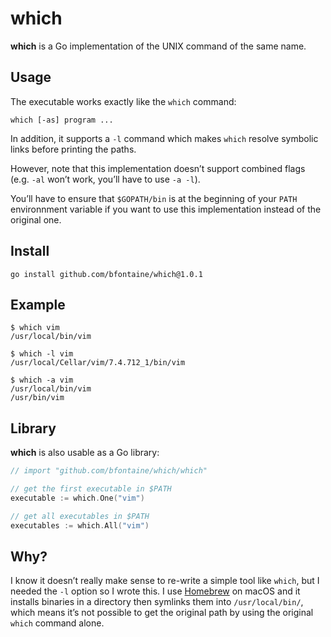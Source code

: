 # which

**which** is a Go implementation of the UNIX command of the same name.

## Usage

The executable works exactly like the `which` command:

    which [-as] program ...

In addition, it supports a `-l` command which makes `which` resolve symbolic
links before printing the paths.

However, note that this implementation doesn’t support combined flags
(e.g. `-al` won’t work, you’ll have to use `-a -l`).

You’ll have to ensure that `$GOPATH/bin` is at the beginning of your `PATH`
environnment variable if you want to use this implementation instead of the
original one.

## Install

    go install github.com/bfontaine/which@1.0.1

## Example

```
$ which vim
/usr/local/bin/vim

$ which -l vim
/usr/local/Cellar/vim/7.4.712_1/bin/vim

$ which -a vim
/usr/local/bin/vim
/usr/bin/vim
```

## Library

**which** is also usable as a Go library:

```go
// import "github.com/bfontaine/which/which"

// get the first executable in $PATH
executable := which.One("vim")

// get all executables in $PATH
executables := which.All("vim")
```

## Why?

I know it doesn’t really make sense to re-write a simple tool like `which`, but
I needed the `-l` option so I wrote this. I use [Homebrew](http://brew.sh/) on
macOS and it installs binaries in a directory then symlinks them into
`/usr/local/bin/`, which means it’s not possible to get the original path by
using the original `which` command alone.
